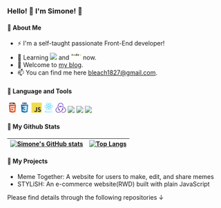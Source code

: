 <h3> Hello! 👋 I'm Simone! 👻 </h3>

<h4> 🐳 About Me </h4>

- ⚡ I'm a self-taught passionate Front-End developer!
- 🌱 Learning <img height="24" src="https://cdn.worldvectorlogo.com/logos/nextjs-2.svg"></img> and 
<img height="24" src="https://raw.githubusercontent.com/devicons/devicon/master/icons/nodejs/nodejs-original-wordmark.svg"></img> now.   
- 📝 Welcome to [my blog](https://simonecheng.github.io/).  
- 📫 You can find me here bleach1827@gmail.com.

<h4> 🐳 Language and Tools </h4>

<img height="24" src="https://raw.githubusercontent.com/devicons/devicon/master/icons/html5/html5-original-wordmark.svg"></img>
<img height="24" src="https://raw.githubusercontent.com/devicons/devicon/master/icons/css3/css3-original-wordmark.svg"></img>
<img height="24" src="https://raw.githubusercontent.com/devicons/devicon/master/icons/javascript/javascript-original.svg"></img>
<img height="24" src="https://raw.githubusercontent.com/devicons/devicon/master/icons/react/react-original-wordmark.svg"></img>
<img height="24" src="https://raw.githubusercontent.com/devicons/devicon/master/icons/redux/redux-original.svg"></img>
<img height="24" src="https://raw.githubusercontent.com/styled-components/brand/master/styled-components.png"></img>
<img height="24" src="https://www.vectorlogo.zone/logos/firebase/firebase-icon.svg"></img>
<img height="24" src="https://www.vectorlogo.zone/logos/git-scm/git-scm-icon.svg"></img>

<h4> 🐳 My Github Stats </h4>

|[![Simone's GitHub stats](https://github-readme-stats-seven-bice.vercel.app/api?username=SimoneCheng&show_icons=true&count_private=true&hide_border=true&theme=nord)](https://github.com/anuraghazra/github-readme-stats)|[![Top Langs](https://github-readme-stats-seven-bice.vercel.app/api/top-langs/?username=SimoneCheng&layout=compact&hide_border=true&theme=nord)](https://github.com/anuraghazra/github-readme-stats)|
|---|---|

<h4> 🐳 My Projects </h4>

- Meme Together: A website for users to make, edit, and share memes
- STYLiSH: An e-commerce website(RWD) built with plain JavaScript

Please find details through the following repositories ↓
